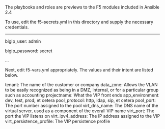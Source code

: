 The playbooks and roles are previews to the F5 modules included in Ansible 2.4

To use, edit the f5-secrets.yml in this directory and supply the necessary credentials.

---
  bigip_user: admin

  bigip_password: secret

...

Next, edit f5-vars.yml appropriately. The values and their intent are listed below.

tenant: The name of the customer or company
data_zone: Allows the VLAN to be easily recognized as being in a DMZ, internal, or for a particular group such as accounting
projectname: What the VIP front ends
app_environment: dev, test, prod, et cetera
pool_protocol: http, ldap, sip, et cetera
pool_port: The port number assigned to the pool
virt_dns_name: The DNS name of the virtual server, used as a component of the overall VIP name
virt_port: The port the VIP listens on
virt_ipv4_address: The IP address assigned to the VIP
virt_persistence_profile: The VIP persistence profile

